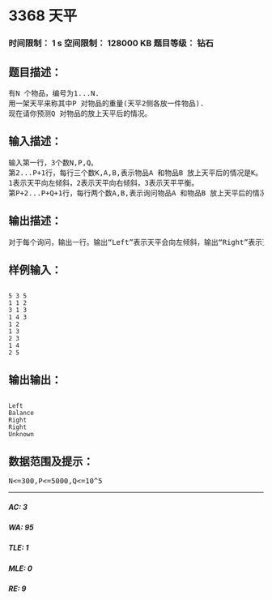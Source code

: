 # 3368 天平   
### 时间限制： 1 s     空间限制： 128000 KB     题目等级： 钻石  
## 题目描述：  

<pre>
有N 个物品，编号为1...N.  
用一架天平来称其中P 对物品的重量(天平2侧各放一件物品).  
现在请你预测Q 对物品的放上天平后的情况。
</pre>
  
  
## 输入描述：  

<pre>
输入第一行，3个数N,P,Q。  
第2...P+1行，每行三个数K,A,B,表示物品A 和物品B 放上天平后的情况是K。  
1表示天平向左倾斜，2表示天平向右倾斜，3表示天平平衡。  
第P+2...P+Q+1行，每行两个数A,B,表示询问物品A 和物品B 放上天平后的情况。
</pre>
  
  
## 输出描述：  

<pre>
对于每个询问，输出一行。输出“Left”表示天平会向左倾斜，输出“Right”表示天平会向右倾斜，输出“Balance”表示天平会平衡，如果无法得出答案则输出“Unknown”。
</pre>
  
  
## 样例输入：  

<pre><code>
5 3 5  
1 1 2  
3 1 3  
1 4 3  
1 2  
1 3  
2 3  
1 4  
2 5
</code></pre>
  
  
## 输出输出：  

<pre><code>
Left  
Balance  
Right  
Right  
Unknown
</code></pre>
  
  
## 数据范围及提示：  

<pre>
N<=300,P<=5000,Q<=10^5
</pre>
  
  
***  

##### AC: 3  
##### WA: 95  
##### TLE: 1  
##### MLE: 0  
##### RE: 9  
